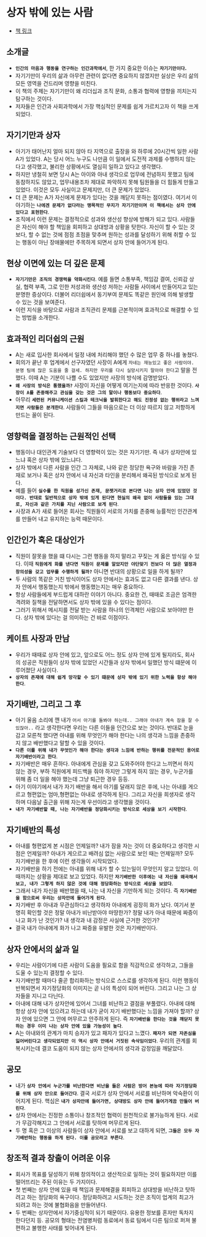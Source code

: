 # 상자 밖에 있는 사람

- [책 링크](https://product.kyobobook.co.kr/detail/S000001499760)

## 소개글

- **`인간의 마음과 행동을 연구하는 인간과학에서`**, 한 가지 중요한 이슈는 **`자기기만이다`.**
- 자기기만이 우리의 삶과 아무런 관련이 없다면 중요하지 않겠지만 실상은 우리 삶의 모든 영역을 건드리며 영향을 미친다.
- 이 책의 주제는 자기기만이 왜 리더십과 조직 문화, 소통과 협력에 영향을 끼치는지 탐구하는 것이다.
- 저자들은 인간과 사회과학에서 가장 핵심적인 문제를 쉽게 가르치고자 이 책을 쓰게 되었다.

## 자기기만과 상자

- 아기가 태어난지 얼마 되지 않아 타 지역으로 출장을 와 하루에 20시간씩 일한 사람 A가 있었다. A는 당시 어느 누구도 나만큼 이 일에서 도전적 과제를 수행하지 않는다고 생각했고, 불리한 상황에서도 열심히 일하고 있다고 생각했다.
- 하지만 냉철히 보면 당시 A는 아이와 아내 생각으로 업무에 전념하지 못했고 팀에 동참하지도 않았고, 업무내용조차 제대로 파악하지 못해 팀원들을 더 힘들게 만들고 있었다. 이것은 모두 사실이고 문제지만, 더 큰 문제가 있었다.
- 더 큰 문제는 A가 자신에게 문제가 있다는 것을 깨닫지 못하는 점이였다. 여기서 이야기하는 **`나에겐 문제가 없다라는 맹목적인 무지가 자기기만이며 이 책에서는 상자 안에 있다고 표현한다`**.
- 조직에서 이런 문제는 결정적으로 성과와 생산성 향상에 방해가 되고 있다. 사람들은 자신이 해야 할 책임을 회피하고 상대방과 상황을 탓한다. 자신이 할 수 있는 것 보다, 할 수 없는 것에 점점 초점을 맞추며 원하는 성과를 달성하기 위해 취할 수 있는 행동이 아닌 장애물에만 주목하게 되면서 상자 안에 들어가게 된다.

## 현상 이면에 있는 더 깊은 문제

- **`자기기만은 조직의 경쟁력을 약화시킨다`**. 예를 들면 소통부족, 책임감 결여, 신뢰감 상실, 협력 부족, 그로 인한 저성과와 생산성 저하는 사람들 사이에서 만들어지고 있는 분명한 증상이다. 더불어 리더쉽에서 동기부여 문제도 똑같은 원인에 의해 발생할 수 있는 것을 보여준다.
- 이런 지식을 바탕으로 사람과 조직관리 문제를 근본적이며 효과적으로 해결할 수 있는 방법을 소개한다.

## 효과적인 리더쉽의 근원

- A는 새로 입사한 회사에서 일정 내에 처리해야 했던 수 많은 업무 중 하나를 놓쳤다.
- 회의가 끝난 후 업계에서 선구자였던 사장이 A에게 `자네는 재능있고 좋은 사람이야. 분명 팀에 많은 도움을 줄 걸세. 하지만 우리를 다시 실망시키지 말아야 한다`고 말을 전했다. 이때 A는 기분이 나쁠 수도 있었지만 사장의 방식에 감명받았다.
- **`왜 사장의 방식은 통했을까?`** 사장이 자신을 어떻게 여기는지에 따라 반응한 것이다. **`사장이 A를 존중해주고 관심을 갖는 것은 그의 말이나 행동보다 중요하다`**.
- 아무리 **`세련된 커뮤니케이션 스킬과 테크닉을 발휘한다고 해도 진정성 없는 행위라고 느껴지면 사람들은 분개한다`**. 사람들이 그들을 마음으로는 더 이상 따르지 않고 저항하게 만드는 꼴이 된다.

## 영향력을 결정하는 근원적인 선택

- 행동이나 대인관계 기술보다 더 영향력이 있는 것은 자기기만. 즉 내가 상자안에 있느냐 혹은 상자 밖에 있느냐다.
- 상자 밖에서 다른 사람을 인간 그 자체로, 나와 같은 정당한 욕구와 바람을 가진 존재로 보거나 혹은 상자 안에서 내 자신과 타인을 분리해서 왜곡된 방식으로 보게 된다.
- 예를 들어 **`실수를 한 직원을 성가신 존재, 문젯거리로 본다면 나는 상자 안에 있었던 것이다. 반대로 일반적으로 상자 밖에 있게 된다면 현실의 왜곡 없이 사람들을 있는 그대로, 자신과 같은 가치를 지닌 사람으로 보게 된다`**.
- 사장과 A가 새로 들어온 회사는 직원들이 서로의 가치를 존중해 능률적인 인간관계를 만들어 내고 유지하는 능력 때문이다.

## 인간인가 혹은 대상인가

- 직원이 잘못을 했을 떄 다시는 그런 행동을 하지 말라고 꾸짖는 게 옳은 방식일 수 있다. 이때 **`직원에게 화를 낸다면 직원이 문제를 알았지만 야단맞기 전보다 더 많은 열정과 창의성을 갖고 업무를 수행하게 될까?`** 아니면 반대의 상황으로 일을 하게 될까?
- 두 사람의 똑같은 거친 방식이어도 상자 안에서는 효과도 없고 다른 결과를 낸다. 상자 안에서 행동했는지 밖에서 행동했는지는 매우 중요하다.
- 항상 사람들에게 부드럽게 대하란 이야기 아니다. 중요한 건, 때때로 조금은 엄격한 격려와 질책을 전달하면서도 상자 밖에 있을 수 있다는 점이다.
- 그러기 위해서 메시지를 전달 받는 사람을 하나의 인격체인 사람으로 보아야만 한다. 상자 밖에 있다는 걸 의미하는 건 바로 이점이다.

## 케이트 사장과 만남

- 우리가 때때로 상자 안에 있고, 앞으로도 어느 정도 상자 안에 있게 될지라도, 회사의 성공은 직원들이 상자 밖에 있었던 시간들과 상자 밖에서 일했던 방식 떄문에 이루어졌단 사실이다.
- **`상자의 존재에 대해 쉽게 망각할 수 있기 떄문에 상자 밖에 있기 위한 노력을 항상 해야 한다`**.

## 자기배반, 그리고 그 후

- 아기 울음 소리에 깬 내가 `어서 아기를 돌봐야 하는데.. 그래야 아내가 계속 잠을 잘 수 있잖아..` 라고 생각한다면 우리는 다른 이들을 인간으로 보는 것이다. 반대로 눈을 감고 모른척 했다면 아내를 위해 무엇인가 해야 한다는 나의 생각과 느낌을 존중하지 않고 배반했다고 말할 수 있을 것이다.
- **`다른 이를 위해 내가 무엇인가 해야 한다는 생각과 느낌에 반하는 행위를 전문적인 용어로 자기배반이라고 한다`**.
- 자기배반은 매우 흔하다. 아내에게 관심을 갖고 도와주어야 한다고 느끼면서 하지 않는 경우, 부하 직원에게 피드백을 줘야 하지만 그렇게 하지 않는 경우, 누군가를 위해 좀 더 일을 해야 했는데 그냥 퇴근한 경우 등등.
- 아기 이야기에서 내가 자기 배반을 해서 아기를 달래지 않은 후에, 나는 아내를 게으르고 형편없는 엄마,형편없는 아내로 생각하게 된다. 그리고 자신을 희생자로 생각하며 다음날 출근을 위해 자는게 우선이라고 생각했을 것이다.
- **`내가 자기배반할 때, 나는 자기배반을 정당화시키는 방식으로 세상을 보기 시작한다`**.

## 자기배반의 특성

- 아내를 형편없게 본 시점은 언제일까? 내가 잠을 자는 것이 더 중요하다고 생각한 시점은 언제일까? 아내가 게으르고 배려심 없는 사람으로 보인 때는 언제일까? 모두 자기배반을 한 후에 이런 생각들이 시작되었다.
- 자기배반을 하기 전에는 아내를 위해 내가 할 수 있는일이 무엇인지 알고 있었다. 이때까지는 상황을 제대로 보고 있었다. 하지만 **`자기배반한 이후에는 내 자신을 왜곡해서 보고, 내가 그렇게 하지 않은 것에 대해 정당화하는 방식으로 세상을 보았다`**.
- 그래서 내가 자신을 배반했을 때, 나는 내 자신을 기만하게 되는 것이다. 즉 **`자기배반을 함으로써 우리는 상자안에 들어가게 된다`**.
- 자기배반 후 아내과 무관심하다고 생각하자 아내에게 굉장히 화가 났다. 여기서 분명히 확인할 것은 정말 아내가 비난받아야 마땅한가? 정말 내가 아내 때문에 짜증이 나고 화가 난 것인가? 내 생각과 내 감정은 사실에 근거한 것인가?
- 결국 내가 아내에게 화가 나고 짜증을 유발한 것은 자기배반이다.

## 상자 안에서의 삶과 일

- 우리는 사람이기에 다른 사람이 도움을 필요로 함을 직감적으로 생각하고, 그들을 도울 수 있는지 결정할 수 있다.
- 자기배반할 때마다 줄곧 합리화하는 방식으로 스스로를 생각하게 된다. 이런 행동이 반복되면서 자기정당화의 이미지는 곧 나의 특성이 되어 버린다. 그리고 나는 그 상자들을 지니고 다닌다.
- 아내에 대해 내가 상자안에 있어서 그녀를 비난하고 결점을 부풀렸다. 아내에 대해 항상 상자 안에 있으려고 하는데 내가 굳이 자기 배반했다는 느낌을 가져야 할까? 상자 안에 있으면 그 안에 머무르고 안주하게 된다. 즉 **`자기배반을 한다는 것을 꺠닫지 못하는 경우 이미 나는 상자 안에 있을 가능성이 높다`**.
- A는 아내와의 관계가 마치 승자가 있고 패자가 있다고 느꼈다. **`패자가 되면 자존심을 잃어버린다고 생각되었지만 이 역시 상자 안에서 거짓된 속삭임이었다`**. 우리의 관계를 회복시키는데 결코 도움이 되지 않는 상자 안에서의 생각과 감정임을 깨달았다.

## 공모

- 내가 **`상자 안에서 누군가를 비난한다면 비난을 들은 사람은 방어 본능에 따라 자기정당화를 위해 상자 안으로 들어간다`**. 결국 서로가 상자 안에서 서로를 비난하며 악숙환이 이어지게 된다. 핵심은 **`내가 상자안에 들어가면, 상대방도 상자 안에 들어가게끔 만들어 버린다`**.
- 상자 안에서는 진정한 소통이나 창조적인 협력이 원천적으로 불가능하게 된다. 서로가 무감각해지고 그 안에서 서로를 탓하며 머무르게 된다.
- 두 명 혹은 그 이상의 사람들이 상자 안에서 서로를 보고 대하게 되면, **`그들은 모두 자기배반하는 행동을 하게 된다. 이를 공모라고 부른다`**.

## 창조적 결과 창출이 어려운 이유

- 회사가 목표를 달성하기 위해 창의적이고 생산적으로 일하는 것이 필요하지만 이를 떨어뜨리는 주된 이유는 두 가지이다.
- 첫 번째는 상자 안에 있을 때 책임과 문제해결을 회피하고 상대방을 비난하고 탓하려고 하는 정당화의 욕구이다. 정당화하려고 시도하는 것은 조직이 업계의 최고가 되려고 하는 것에 불협화음을 만들어낸다.
- 두 번째는 상자안에서 자기중심적이 되기 때문이다. 유용한 정보를 혼자만 독차지 한다던지 등. 공모의 형태는 전염병처럼 동료에서 동료 팀에서 다른 팀으로 퍼져 불편하고 불행한 사태를 빚어내게 된다.
